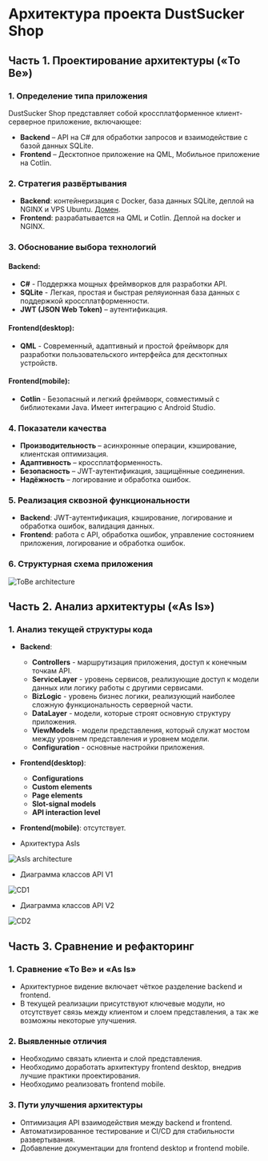 # Архитектура проекта DustSucker Shop

## Часть 1. Проектирование архитектуры («To Be»)

### 1. Определение типа приложения

DustSucker Shop представляет собой кроссплатформенное  клиент-серверное приложение, включающее:

- **Backend** – API на C# для обработки запросов и взаимодействие с базой данных SQLite.
- **Frontend** – Десктопное приложение на QML, Мобильное приложение на Cotlin.

### 2. Стратегия развёртывания

- **Backend**: контейнеризация с Docker, база данных SQLite, деплой на NGINX и VPS Ubuntu. [Домен](http://dustsucker.tonitrusbn.ru/index.html).
- **Frontend**: разрабатывается на QML и Cotlin. Деплой на docker и NGINX.

### 3. Обоснование выбора технологий

#### Backend:

- **C#** - Поддержка мощных фреймворков для разработки API.
- **SQLite** - Легкая, простая и быстрая реляуионная база данных с поддержкой кроссплатформенности.
- **JWT (JSON Web Token)** – аутентификация.

#### Frontend(desktop):

- **QML** - Современный, адаптивный и простой фреймворк для разработки пользовательского интерфейса для десктопных устройств.

#### Frontend(mobile):

- **Cotlin** - Безопасный и легкий фреймворк, совместимый с библиотеками Java. Имеет интеграцию с Android Studio.

### 4. Показатели качества

- **Производительность** – асинхронные операции, кэширование, клиентская оптимизация.
- **Адаптивность** – кроссплатформенность.
- **Безопасность** – JWT-аутентификация, защищённые соединения.
- **Надёжность** – логирование и обработка ошибок.

### 5. Реализация сквозной функциональности

- **Backend**: JWT-аутентификация, кэширование, логирование и обработка ошибок, валидация данных.
- **Frontend**: работа с API, обработка ошибок, управление состоянием приложения, логирование и обработка ошибок.
  
### 6. Структурная схема приложения

  ![ToBe architecture](https://github.com/BaTyANl/notOnliner/blob/main/documentation/images/Architecture%20ToBe.png)
  
## Часть 2. Анализ архитектуры («As Is»)

### 1. Анализ текущей структуры кода

- **Backend**:
  - **Controllers** - маршрутизация приложения, доступ к конечным точкам API.
  - **ServiceLayer** - уровень сервисов, реализующие доступ к модели данных или логику работы с другими сервисами.
  - **BizLogic** - уровень бизнес логики, реализующий наиболее сложную функциональность серверной части.
  - **DataLayer** - модели, которые строят основную структуру приложения.
  - **ViewModels** - модели представления, который служат мостом между уровнем представления и уровнем модели.
  - **Configuration** - основные настройки приложения.
    
- **Frontend(desktop)**:
  - **Configurations**
  - **Custom elements**
  - **Page elements**
  - **Slot-signal models**
  - **API interaction level**

- **Frontend(mobile)**: отсутствует.

 - Архитектура AsIs

![AsIs architecture](https://github.com/BaTyANl/notOnliner/blob/main/documentation/images/Architecture%20AsIs.png)

 - Диаграмма классов API V1

![CD1](https://github.com/BaTyANl/notOnliner/blob/main/documentation/images/classDiagramV1.png)

 - Диаграмма классов API V2

![CD2](https://github.com/BaTyANl/notOnliner/blob/main/documentation/images/classDiagramV2.png)

## Часть 3. Сравнение и рефакторинг

### 1. Сравнение «To Be» и «As Is»

- Архитектурное видение включает чёткое разделение backend и frontend.
- В текущей реализации присутствуют ключевые модули, но отсутствует связь между клиентом и слоем представления, а так же возможны некоторые улучшения.

### 2. Выявленные отличия

- Необходимо связать клиента и слой представления.
- Необходимо доработать архитектуру frontend desktop, внедрив лучшие практики проектирования.
- Необходимо реализовать frontend mobile.
  
### 3. Пути улучшения архитектуры

- Оптимизация API взаимодействия между backend и frontend.
- Автоматизированное тестирование и CI/CD для стабильности развертывания.
- Добавление документации для frontend desktop и frontend mobile.

